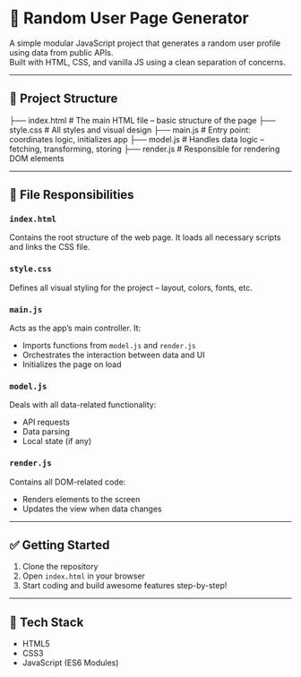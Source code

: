 # 📄 Random User Page Generator

A simple modular JavaScript project that generates a random user profile using data from public APIs.  
Built with HTML, CSS, and vanilla JS using a clean separation of concerns.

---

## 📁 Project Structure

├── index.html # The main HTML file – basic structure of the page
├── style.css # All styles and visual design
├── main.js # Entry point: coordinates logic, initializes app
├── model.js # Handles data logic – fetching, transforming, storing
├── render.js # Responsible for rendering DOM elements

---

## 🔹 File Responsibilities

### `index.html`

Contains the root structure of the web page. It loads all necessary scripts and links the CSS file.

### `style.css`

Defines all visual styling for the project – layout, colors, fonts, etc.

### `main.js`

Acts as the app’s main controller. It:

- Imports functions from `model.js` and `render.js`
- Orchestrates the interaction between data and UI
- Initializes the page on load

### `model.js`

Deals with all data-related functionality:

- API requests
- Data parsing
- Local state (if any)

### `render.js`

Contains all DOM-related code:

- Renders elements to the screen
- Updates the view when data changes

---

## ✅ Getting Started

1. Clone the repository
2. Open `index.html` in your browser
3. Start coding and build awesome features step-by-step!

---

## 🚀 Tech Stack

- HTML5
- CSS3
- JavaScript (ES6 Modules)
